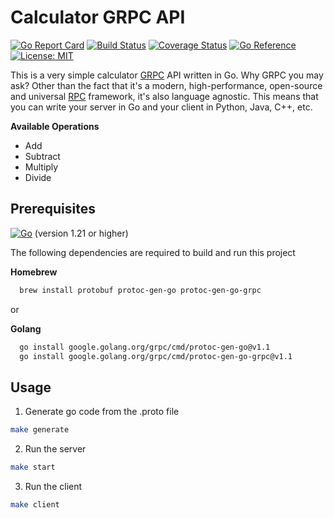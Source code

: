 # Calculator GRPC API

[![Go Report Card](https://goreportcard.com/badge/github.com/conceptcodes/calc-grpc-go)](https://goreportcard.com/report/github.com/conceptcodes/calc-grpc-go)
[![Build Status](https://travis-ci.com/conceptcodes/calc-grpc-go.svg?branch=main)](https://travis-ci.com/conceptcodes/calc-grpc-go)
[![Coverage Status](https://coveralls.io/repos/github/conceptcodes/calc-grpc-go/badge.svg?branch=main)](https://coveralls.io/github/conceptcodes/calc-grpc-go?branch=main)
[![Go Reference](https://pkg.go.dev/badge/github.com/conceptcodes/calc-grpc-go.svg)](https://pkg.go.dev/github.com/conceptcodes/calc-grpc-go)
[![License: MIT](https://img.shields.io/badge/License-MIT-yellow.svg)](https://opensource.org/licenses/MIT)


This is a very simple calculator [GRPC](https://grpc.io/docs/what-is-grpc/introduction/) API written in Go. Why GRPC you may ask?
Other than the fact that it's a modern, high-performance, open-source and universal [RPC](https://en.wikipedia.org/wiki/Remote_procedure_call) framework, it's also language agnostic. This means that you can write your server in Go and your client in Python, Java, C++, etc.

**Available Operations**
- Add
- Subtract
- Multiply
- Divide

## Prerequisites

[![Go](https://img.shields.io/badge/go-%2300ADD8.svg?style=for-the-badge&logo=go&logoColor=white)](https://golang.org/doc/install) (version 1.21 or higher)

The following dependencies are required to build and run this project

**Homebrew**
```sh
  brew install protobuf protoc-gen-go protoc-gen-go-grpc
```

or 

**Golang**
```sh
  go install google.golang.org/grpc/cmd/protoc-gen-go@v1.1
  go install google.golang.org/grpc/cmd/protoc-gen-go-grpc@v1.1
```

## Usage

1. Generate go code from the .proto file
  ```sh
  make generate
  ```
2. Run the server
  ```sh
  make start
  ```
3. Run the client
  ```sh
  make client
  ```

